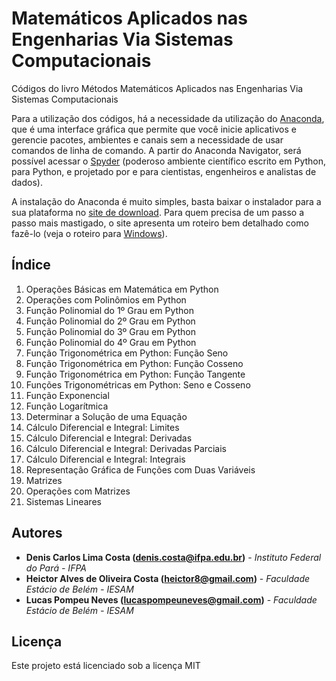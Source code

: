 # Matemáticos Aplicados nas Engenharias Via Sistemas Computacionais
Códigos do livro Métodos Matemáticos Aplicados nas Engenharias Via Sistemas Computacionais

Para a utilização dos códigos, há a necessidade da utilização do [Anaconda](https://www.anaconda.com), que é uma interface gráfica que permite que você inicie aplicativos e gerencie pacotes, ambientes e canais sem a necessidade de usar comandos de linha de comando. A partir do Anaconda Navigator, será possível acessar o [Spyder](https://www.spyder-ide.org/) (poderoso ambiente científico escrito em Python, para Python, e projetado por e para cientistas, engenheiros e analistas de dados).

A instalação do Anaconda é muito simples, basta baixar o instalador para a sua plataforma no [site de download](https://www.anaconda.com/distribution/#download-section). Para quem precisa de um passo a passo mais mastigado, o site apresenta um roteiro bem detalhado como fazê-lo (veja o roteiro para [Windows](http://docs.anaconda.com/anaconda/install/windows/)).

## Índice
1. Operações Básicas em Matemática em Python
2. Operações com Polinômios em Python
3. Função Polinomial do 1º Grau em Python
4. Função Polinomial do 2º Grau em Python
5. Função Polinomial do 3º Grau em Python
6. Função Polinomial do 4º Grau em Python
7. Função Trigonométrica em Python: Função Seno
8. Função Trigonométrica em Python: Função Cosseno
9. Função Trigonométrica em Python: Função Tangente
10. Funções Trigonométricas em Python: Seno e Cosseno
11. Função Exponencial
12. Função Logarítmica
13. Determinar a Solução de uma Equação
14. Cálculo Diferencial e Integral: Limites
15. Cálculo Diferencial e Integral: Derivadas
16. Cálculo Diferencial e Integral: Derivadas Parciais
17. Cálculo Diferencial e Integral: Integrais
18. Representação Gráfica de Funções com Duas Variáveis
19. Matrizes
20. Operações com Matrizes
21. Sistemas Lineares

## Autores
* **Denis Carlos Lima Costa (denis.costa@ifpa.edu.br)** - *Instituto Federal do Pará - IFPA*
* **Heictor Alves de Oliveira Costa (heictor8@gmail.com)** - *Faculdade Estácio de Belém - IESAM*
* **Lucas Pompeu Neves (lucaspompeuneves@gmail.com)** - *Faculdade Estácio de Belém - IESAM*

## Licença
Este projeto está licenciado sob a licença MIT
